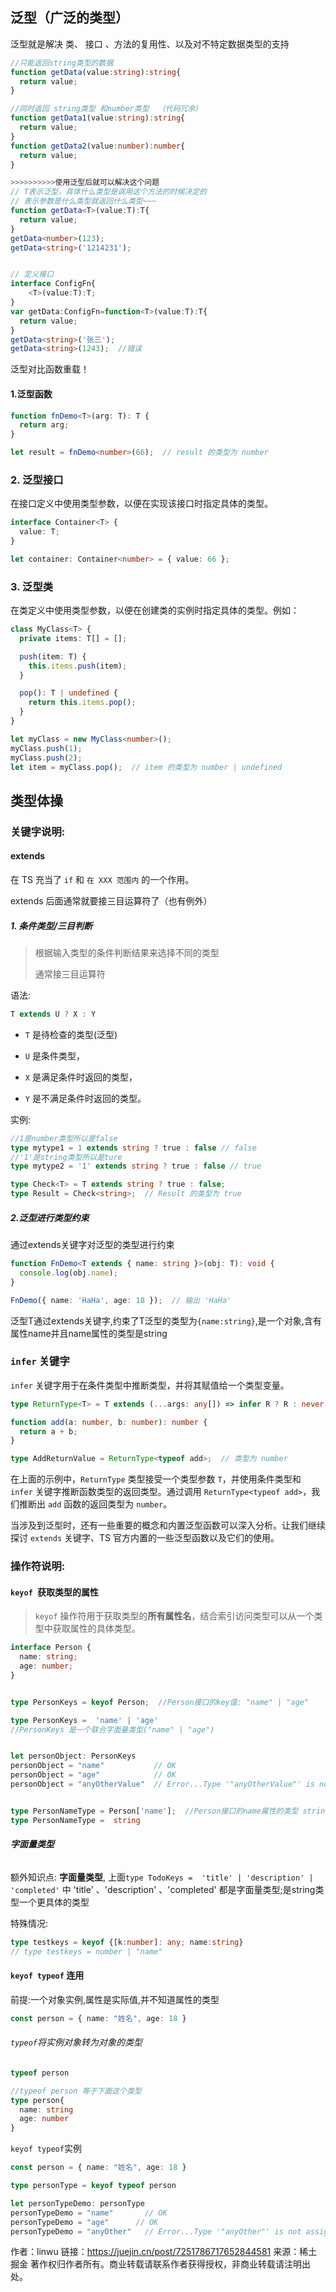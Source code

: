 ## 泛型（广泛的类型）

泛型就是解决  类、 接口 、方法的复用性、以及对不特定数据类型的支持

```ts
//只能返回string类型的数据
function getData(value:string):string{
  return value;
}

//同时返回 string类型 和number类型  （代码冗余）
function getData1(value:string):string{
  return value;
}
function getData2(value:number):number{
  return value;
}

>>>>>>>>>>使用泛型后就可以解决这个问题
// T表示泛型，具体什么类型是调用这个方法的时候决定的
// 表示参数是什么类型就返回什么类型~~~
function getData<T>(value:T):T{
  return value;
}
getData<number>(123);
getData<string>('1214231');



```

```ts
// 定义接口
interface ConfigFn{
    <T>(value:T):T;
}
var getData:ConfigFn=function<T>(value:T):T{
  return value;
}
getData<string>('张三');
getData<string>(1243);  //错误
```



泛型对比函数重载！





#### 1.泛型函数

```typescript
function fnDemo<T>(arg: T): T {
  return arg;
}

let result = fnDemo<number>(66);  // result 的类型为 number
```





### 2. 泛型接口

在接口定义中使用类型参数，以便在实现该接口时指定具体的类型。

```typescript
interface Container<T> {
  value: T;
}

let container: Container<number> = { value: 66 };
```



### 3. 泛型类

在类定义中使用类型参数，以便在创建类的实例时指定具体的类型。例如：

```typescript
class MyClass<T> {
  private items: T[] = [];

  push(item: T) {
    this.items.push(item);
  }

  pop(): T | undefined {
    return this.items.pop();
  }
}

let myClass = new MyClass<number>();
myClass.push(1);
myClass.push(2);
let item = myClass.pop();  // item 的类型为 number | undefined
```



## 类型体操

### 关键字说明:

#### extends 

在 TS 充当了 `if` 和 `在 XXX 范围内` 的一个作用。

extends 后面通常就要接三目运算符了（也有例外）





##### 1. 条件类型/三目判断

> 根据输入类型的条件判断结果来选择不同的类型
>
> 通常接三目运算符

语法:

```typescript
T extends U ? X : Y
```

- `T` 是待检查的类型(泛型)

- `U` 是条件类型，

- `X` 是满足条件时返回的类型，

- `Y` 是不满足条件时返回的类型。

实例:

```typescript
//1是number类型所以是false
type mytype1 = 1 extends string ? true : false // false
//'1'是string类型所以是ture
type mytype2 = '1' extends string ? true : false // true

type Check<T> = T extends string ? true : false;
type Result = Check<string>;  // Result 的类型为 true
```



##### 2.泛型进行类型约束

通过extends关键字对泛型的类型进行约束

```typescript
function FnDemo<T extends { name: string }>(obj: T): void {
  console.log(obj.name);
}

FnDemo({ name: 'HaHa', age: 18 });  // 输出 'HaHa'
```

泛型T通过extends关键字,约束了T泛型的类型为`{name:string}`,是一个对象,含有属性name并且name属性的类型是string



###  `infer` 关键字

`infer` 关键字用于在条件类型中推断类型，并将其赋值给一个类型变量。

```typescript
type ReturnType<T> = T extends (...args: any[]) => infer R ? R : never;

function add(a: number, b: number): number {
  return a + b;
}

type AddReturnValue = ReturnType<typeof add>;  // 类型为 number
```

在上面的示例中，`ReturnType` 类型接受一个类型参数 `T`，并使用条件类型和 `infer` 关键字推断函数类型的返回类型。通过调用 `ReturnType<typeof add>`，我们推断出 `add` 函数的返回类型为 `number`。

当涉及到泛型时，还有一些重要的概念和内置泛型函数可以深入分析。让我们继续探讨 `extends` 关键字、TS 官方内置的一些泛型函数以及它们的使用。







### 操作符说明:

#### `keyof `获取类型的属性

>`keyof` 操作符用于获取类型的**所有属性名**，结合索引访问类型可以从一个类型中获取属性的具体类型。

```typescript
interface Person {
  name: string;
  age: number;
}


type PersonKeys = keyof Person;  //Person接口的key值: "name" | "age"

type PersonKeys =  'name' | 'age'
//PersonKeys 是一个联合字面量类型("name" | "age")


let personObject: PersonKeys
personObject = "name"           // OK
personObject = "age"            // OK
personObject = "anyOtherValue"  // Error...Type '"anyOtherValue"' is not assignable to type 'keyof Person'


type PersonNameType = Person['name'];  //Person接口的name属性的类型 string
type PersonNameType =  string
```



###### **字面量类型**

额外知识点:  **字面量类型**,  上面`type TodoKeys =  'title' | 'description' | 'completed'` 中 'title' 、'description' 、'completed' 都是字面量类型;是string类型一个更具体的类型





特殊情况:

```typescript
type testkeys = keyof {[k:number]: any; name:string}
// type testkeys = number | "name"
```



#### `keyof typeof`  连用

前提:一个对象实例,属性是实际值,并不知道属性的类型

```typescript
const person = { name: "姓名", age: 18 }
```

###### `typeof`将实例对象转为对象的类型

```typescript
typeof person

//typeof person 等于下面这个类型
type person{
  name: string
  age: number
}
```



`keyof typeof`实例

```typescript
const person = { name: "姓名", age: 18 }

type personType = keyof typeof person

let personTypeDemo: personType
personTypeDemo = "name"       // OK
personTypeDemo = "age"      // OK
personTypeDemo = "anyOther"   // Error...Type '"anyOther"' is not assignable to type '"name" | "age"'

```



作者：linwu
链接：https://juejin.cn/post/7251786717652844581
来源：稀土掘金
著作权归作者所有。商业转载请联系作者获得授权，非商业转载请注明出处。